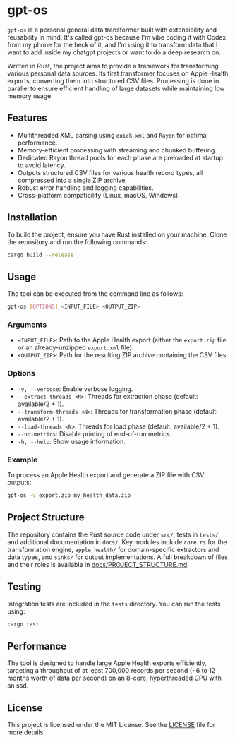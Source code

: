 # gpt-os

`gpt-os` is a personal general data transformer built with extensibility and reusability in mind. It's called gpt-os because I'm vibe coding it with Codex from my phone for the heck of it, and I'm using it to transform data that I want to add inside my chatgpt projects or want to do a deep research on.

Written in Rust, the project aims to provide a framework for transforming various personal data sources. Its first transformer focuses on Apple Health exports, converting them into structured CSV files. Processing is done in parallel to ensure efficient handling of large datasets while maintaining low memory usage.

## Features

- Multithreaded XML parsing using `quick-xml` and `Rayon` for optimal performance.
- Memory-efficient processing with streaming and chunked buffering.
- Dedicated Rayon thread pools for each phase are preloaded at startup to avoid latency.
- Outputs structured CSV files for various health record types, all compressed into a single ZIP archive.
- Robust error handling and logging capabilities.
- Cross-platform compatibility (Linux, macOS, Windows).

## Installation

To build the project, ensure you have Rust installed on your machine. Clone the repository and run the following commands:

```bash
cargo build --release
```

## Usage

The tool can be executed from the command line as follows:

```bash
gpt-os [OPTIONS] <INPUT_FILE> <OUTPUT_ZIP>
```

### Arguments

- `<INPUT_FILE>`: Path to the Apple Health export (either the `export.zip` file or an already-unzipped `export.xml` file).
- `<OUTPUT_ZIP>`: Path for the resulting ZIP archive containing the CSV files.

### Options

- `-v, --verbose`: Enable verbose logging.
- `--extract-threads <N>`: Threads for extraction phase (default: available/2 + 1).
- `--transform-threads <N>`: Threads for transformation phase (default: available/2 + 1).
- `--load-threads <N>`: Threads for load phase (default: available/2 + 1).
- `--no-metrics`: Disable printing of end-of-run metrics.
- `-h, --help`: Show usage information.

### Example

To process an Apple Health export and generate a ZIP file with CSV outputs:

```bash
gpt-os -v export.zip my_health_data.zip
```

## Project Structure

The repository contains the Rust source code under `src/`, tests in `tests/`, and
additional documentation in `docs/`. Key modules include `core.rs` for the
transformation engine, `apple_health/` for domain-specific extractors and data
types, and `sinks/` for output implementations. A full breakdown of files and
their roles is available in [docs/PROJECT_STRUCTURE.md](docs/PROJECT_STRUCTURE.md).

## Testing

Integration tests are included in the `tests` directory. You can run the tests using:

```bash
cargo test
```

## Performance

The tool is designed to handle large Apple Health exports efficiently, targeting a throughput of at least 700,000 records per second (~6 to 12 months worth of data per second) on an 8-core, hyperthreaded CPU with an ssd.

## License

This project is licensed under the MIT License. See the [LICENSE](LICENSE) file for more details.
